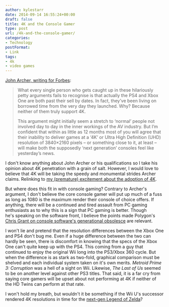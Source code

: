 ```yaml
---
author: kylestarr
date: 2014-09-14 16:55:24+00:00
draft: false
title: 4K and the Console Gamer
type: post
url: /4k-and-the-console-gamer/
categories:
- Technology
postFormat:
- Link
tags:
- 4k
- video games
---
```


[John Archer, writing for Forbes](http://www.forbes.com/sites/johnarcher/2014/09/12/the-ps4-and-xbox-one-are-already-out-of-date/):


<blockquote>What every single person who gets caught up in these hilariously petty arguments fails to recognise is that actually the PS4 and Xbox One are both past their sell by dates. In fact, they’ve been living on borrowed time from the very day they launched. Why? Because neither of them truly support 4K.

This argument might initially seem a stretch to ‘normal’ people not involved day to day in the inner workings of the AV industry. But I’m confident that within as little as 12 months most of you will agree that their inability to deliver games at a ‘4K’ or Ultra High Definition (UHD) resolution of 3840×2160 pixels – or something close to it, at least – will make both the supposedly ‘next generation’ consoles feel like yesterday’s news.</blockquote>


I don't know anything about John Archer or his qualifications so I take his opinion about 4K penetration with a grain of salt. However, I would love to believe that 4K will be taking the speedy and monumental strides Archer claims. Relinking to [my (premature) excitement about the adoption of 4K](https://www.zerocounts.net/2013/01/08/2013-the-year-of-4k/).

But where does this fit in with console gaming? Contrary to Archer's argument, I don't believe the core console gamer will put up much of a fuss as long as 1080 is the maximum render their console of choice offers. If anything, there will be a continued and tired assault from PC gaming enthusiasts as to why this is a sign that PC gaming is better. Though he's speaking on the software front, I believe the points made Polygon's [Chris Grant on console software's generational obsolesce](https://www.zerocounts.net/2013/10/18/whats-it-like-to-build-a-pc-polygon-friends-list-10142013/) are relevant.

I won't lie and pretend that the resolution differences between the Xbox One and PS4 don't bug me. Even if a huge difference between the two can hardly be seen, there is discomfort in knowing that the specs of the Xbox One can't quite keep up with the PS4. This coming from a guy that continued to enjoy the original Wii long into the PS3/Xbox 360 cycle. But when the difference is as stark as two-fold, graphical comparison must be shelved and each individual system taken on it's own merits. _Metroid Prime 3: Corruption_ was a hell of a sight on Wii. Likewise, _The Last of Us_ seemed to be on another level against other PS3 titles. That said, it is a far cry from saying core gamers will be upset about not performing at 4K if neither of the HD Twins can perform at that rate.

I won't hold my breath, but wouldn't it be something if the Wii U's successor rendered 4K resolutions in time for the [next-gen Legend of Zelda](https://www.youtube.com/watch?annotation_id=annotation_1059969563&feature=iv&src_vid=gTMhGg5mtp8&v=VcYXX4TUK4I)?
